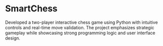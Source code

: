 # SmartChess
Developed a two-player interactive chess game using Python with intuitive controls and real-time move validation. The project emphasizes strategic gameplay while showcasing strong programming logic and user interface design.
